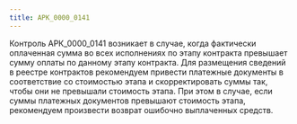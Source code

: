 ```yaml
---
title: АРК_0000_0141
---
```


Контроль АРК_0000_0141 возникает в случае, когда фактически оплаченная сумма во всех исполнениях по этапу контракта превышает сумму оплаты по данному этапу контракта. Для размещения сведений в реестре контрактов рекомендуем привести платежные документы в соответствие со стоимостью этапа и скорректировать суммы так, чтобы они не превышали стоимость этапа. При этом в случае, если суммы платежных документов превышают стоимость этапа, рекомендуем произвести возврат ошибочно выплаченных средств.